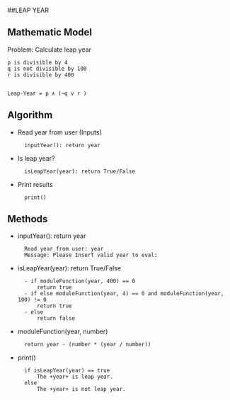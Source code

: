 ##LEAP YEAR

## Mathematic Model
Problem: Calculate leap year

    p is divisible by 4
    q is not divisible by 100
    r is divisible by 400
    
    
    Leap-Year = p ∧ (¬q v r )
    

## Algorithm

- Read year from user (Inputs)

        inputYear(): return year

- Is leap year?

        isLeapYear(year): return True/False
        
- Print results

        print()
## Methods
- inputYear(): return year

        Read year from user: year
        Message: Please Insert valid year to eval:
        
- isLeapYear(year): return True/False

        - if moduleFunction(year, 400) == 0
            return true 
        - if else moduleFunction(year, 4) == 0 and moduleFunction(year, 100) != 0
            return true
        - else
            return false
         	
- moduleFunction(year, number)

        return year - (number * (year / number))

- print()

        if isLeapYear(year) == true
            The +year+ is leap year.
        else
            The +year+ is not leap year.